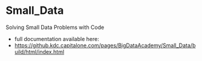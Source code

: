 Small_Data
==========

Solving Small Data Problems with Code

* full documentation available here:
* https://github.kdc.capitalone.com/pages/BigDataAcademy/Small_Data/build/html/index.html

